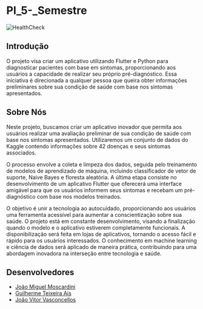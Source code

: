 # PI_5-_Semestre

![HealthCheck](https://github.com/jaodevs/PI_5-_Semestre/assets/88462714/d3e0e398-5e5f-4d63-902e-75a9054f412a)

## Introdução
O projeto visa criar um aplicativo utilizando Flutter e Python para diagnosticar pacientes com base em sintomas, proporcionando aos usuários a capacidade de realizar seu próprio pré-diagnóstico. Essa iniciativa é direcionada a qualquer pessoa que queira obter informações preliminares sobre sua condição de saúde com base nos sintomas apresentados.

## Sobre Nós
  Neste projeto, buscamos criar um aplicativo inovador que permita aos usuários realizar uma avaliação preliminar de sua condição de saúde com base nos sintomas apresentados. Utilizaremos um conjunto de dados do Kaggle contendo informações sobre 42 doenças e seus sintomas associados.

O processo envolve a coleta e limpeza dos dados, seguida pelo treinamento de modelos de aprendizado de máquina, incluindo classificador de vetor de suporte, Naive Bayes e floresta aleatória. A última etapa consiste no desenvolvimento de um aplicativo Flutter que oferecerá uma interface amigável para que os usuários informem seus sintomas e recebam um pré-diagnóstico com base nos modelos treinados.

O objetivo é unir a tecnologia ao autocuidado, proporcionando aos usuários uma ferramenta acessível para aumentar a conscientização sobre sua saúde. O projeto está em constante desenvolvimento, visando a finalização quando o modelo e o aplicativo estiverem completamente funcionais. A disponibilização será feita em lojas de aplicativos, tornando o acesso fácil e rápido para os usuários interessados. O conhecimento em machine learning e ciência de dados será aplicado de maneira prática, contribuindo para uma abordagem inovadora na interseção entre tecnologia e saúde.



## Desenvolvedores
- [João Miguel Moscardini](https://github.com/JoaoMiguelv)
- [Guilherme Teixeira Ais](https://github.com/guilhermeais)
- [João Vitor Vasconcellos](https://github.com/jaodevs)


